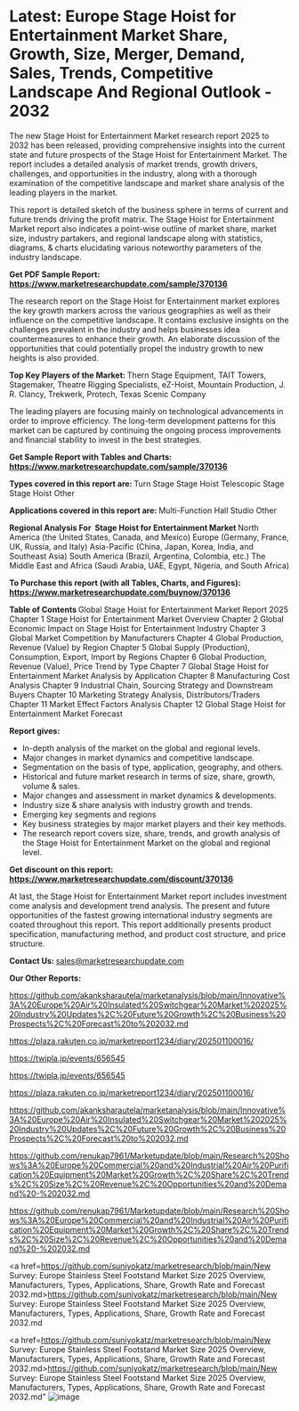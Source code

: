 # Latest: Europe Stage Hoist for Entertainment Market Share, Growth, Size, Merger, Demand, Sales, Trends, Competitive Landscape And Regional Outlook - 2032

The new Stage Hoist for Entertainment Market research report 2025 to 2032 has been released, providing comprehensive insights into the current state and future prospects of the Stage Hoist for Entertainment Market. The report includes a detailed analysis of market trends, growth drivers, challenges, and opportunities in the industry, along with a thorough examination of the competitive landscape and market share analysis of the leading players in the market.

This report is detailed sketch of the business sphere in terms of current and future trends driving the profit matrix. The Stage Hoist for Entertainment Market report also indicates a point-wise outline of market share, market size, industry partakers, and regional landscape along with statistics, diagrams, &amp; charts elucidating various noteworthy parameters of the industry landscape.

<strong><b>Get PDF Sample Report: <a href=https://www.marketresearchupdate.com/sample/370136>https://www.marketresearchupdate.com/sample/370136</a></b></strong>

The research report on the Stage Hoist for Entertainment market explores the key growth markers across the various geographies as well as their influence on the competitive landscape. It contains exclusive insights on the challenges prevalent in the industry and helps businesses idea countermeasures to enhance their growth. An elaborate discussion of the opportunities that could potentially propel the industry growth to new heights is also provided.

<strong><b>Top Key Players of the Market:
</b></strong>Thern Stage Equipment, TAIT Towers, Stagemaker, Theatre Rigging Specialists, eZ-Hoist, Mountain Production, J. R. Clancy, Trekwerk, Protech, Texas Scenic Company<strong><b>
</b></strong>

The leading players are focusing mainly on technological advancements in order to improve efficiency. The long-term development patterns for this market can be captured by continuing the ongoing process improvements and financial stability to invest in the best strategies.

<strong><b>Get Sample Report with Tables and Charts: <a href=https://www.marketresearchupdate.com/sample/370136>https://www.marketresearchupdate.com/sample/370136</a></b></strong>

<strong><b>Types covered in this report are:
</b></strong>Turn Stage Stage Hoist
Telescopic Stage Stage Hoist
Other<strong><b>
</b></strong>

<strong><b>Applications covered in this report are:
</b></strong>Multi-Function Hall
Studio
Other<strong><b>
</b></strong>

<strong><b>Regional Analysis For  Stage Hoist for Entertainment Market</b></strong><strong><b>
</b></strong>North America (the United States, Canada, and Mexico)
Europe (Germany, France, UK, Russia, and Italy)
Asia-Pacific (China, Japan, Korea, India, and Southeast Asia)
South America (Brazil, Argentina, Colombia, etc.)
The Middle East and Africa (Saudi Arabia, UAE, Egypt, Nigeria, and South Africa)

<strong><b>To Purchase this report (with all Tables, Charts, and Figures): <a href=https://www.marketresearchupdate.com/buynow/370136>https://www.marketresearchupdate.com/buynow/370136</a></b></strong>

<strong><b>Table of Contents</b></strong><strong><b>
</b></strong>Global Stage Hoist for Entertainment Market Report 2025
Chapter 1 Stage Hoist for Entertainment Market Overview
Chapter 2 Global Economic Impact on Stage Hoist for Entertainment Industry
Chapter 3 Global Market Competition by Manufacturers
Chapter 4 Global Production, Revenue (Value) by Region
Chapter 5 Global Supply (Production), Consumption, Export, Import by Regions
Chapter 6 Global Production, Revenue (Value), Price Trend by Type
Chapter 7 Global Stage Hoist for Entertainment Market Analysis by Application
Chapter 8 Manufacturing Cost Analysis
Chapter 9 Industrial Chain, Sourcing Strategy and Downstream Buyers
Chapter 10 Marketing Strategy Analysis, Distributors/Traders
Chapter 11 Market Effect Factors Analysis
Chapter 12 Global Stage Hoist for Entertainment Market Forecast

<strong><b>Report gives:</b></strong>

- In-depth analysis of the market on the global and regional levels.
- Major changes in market dynamics and competitive landscape.
- Segmentation on the basis of type, application, geography, and others.
- Historical and future market research in terms of size, share, growth, volume &amp; sales.
- Major changes and assessment in market dynamics &amp; developments.
- Industry size &amp; share analysis with industry growth and trends.
- Emerging key segments and regions
- Key business strategies by major market players and their key methods.
- The research report covers size, share, trends, and growth analysis of the Stage Hoist for Entertainment Market on the global and regional level.

<strong><b>Get discount on this report: <a href=https://www.marketresearchupdate.com/discount/370136>https://www.marketresearchupdate.com/discount/370136</a></b></strong>

At last, the Stage Hoist for Entertainment Market report includes investment come analysis and development trend analysis. The present and future opportunities of the fastest growing international industry segments are coated throughout this report. This report additionally presents product specification, manufacturing method, and product cost structure, and price structure.

<strong><b>Contact Us:
</b></strong>sales@marketresearchupdate.com

<strong>Our Other Reports:</strong>

<a href=https://github.com/akanksharautela/marketanalysis/blob/main/Innovative%3A%20Europe%20Air%20Insulated%20Switchgear%20Market%202025%20Industry%20Updates%2C%20Future%20Growth%2C%20Business%20Prospects%2C%20Forecast%20to%202032.md>https://github.com/akanksharautela/marketanalysis/blob/main/Innovative%3A%20Europe%20Air%20Insulated%20Switchgear%20Market%202025%20Industry%20Updates%2C%20Future%20Growth%2C%20Business%20Prospects%2C%20Forecast%20to%202032.md</a>

<a href=https://plaza.rakuten.co.jp/marketreport1234/diary/202501100016/>https://plaza.rakuten.co.jp/marketreport1234/diary/202501100016/</a>

<a href=https://twipla.jp/events/656545>https://twipla.jp/events/656545</a>

<a href=https://twipla.jp/events/656545>https://twipla.jp/events/656545</a>

<a href=https://plaza.rakuten.co.jp/marketreport1234/diary/202501100016/>https://plaza.rakuten.co.jp/marketreport1234/diary/202501100016/</a>

<a href=https://github.com/akanksharautela/marketanalysis/blob/main/Innovative%3A%20Europe%20Air%20Insulated%20Switchgear%20Market%202025%20Industry%20Updates%2C%20Future%20Growth%2C%20Business%20Prospects%2C%20Forecast%20to%202032.md>https://github.com/akanksharautela/marketanalysis/blob/main/Innovative%3A%20Europe%20Air%20Insulated%20Switchgear%20Market%202025%20Industry%20Updates%2C%20Future%20Growth%2C%20Business%20Prospects%2C%20Forecast%20to%202032.md</a>

<a href=https://github.com/renukap7961/Marketupdate/blob/main/Research%20Shows%3A%20Europe%20Commercial%20and%20Industrial%20Air%20Purification%20Equipment%20Market%20Growth%2C%20Share%2C%20Trends%2C%20Size%2C%20Revenue%2C%20Opportunities%20and%20Demand%20-%202032.md>https://github.com/renukap7961/Marketupdate/blob/main/Research%20Shows%3A%20Europe%20Commercial%20and%20Industrial%20Air%20Purification%20Equipment%20Market%20Growth%2C%20Share%2C%20Trends%2C%20Size%2C%20Revenue%2C%20Opportunities%20and%20Demand%20-%202032.md</a>

<a href=https://github.com/renukap7961/Marketupdate/blob/main/Research%20Shows%3A%20Europe%20Commercial%20and%20Industrial%20Air%20Purification%20Equipment%20Market%20Growth%2C%20Share%2C%20Trends%2C%20Size%2C%20Revenue%2C%20Opportunities%20and%20Demand%20-%202032.md>https://github.com/renukap7961/Marketupdate/blob/main/Research%20Shows%3A%20Europe%20Commercial%20and%20Industrial%20Air%20Purification%20Equipment%20Market%20Growth%2C%20Share%2C%20Trends%2C%20Size%2C%20Revenue%2C%20Opportunities%20and%20Demand%20-%202032.md</a>

<a href=https://github.com/suniyokatz/marketresearch/blob/main/New Survey: Europe Stainless Steel Footstand Market Size 2025 Overview, Manufacturers, Types, Applications, Share, Growth Rate and Forecast 2032.md>https://github.com/suniyokatz/marketresearch/blob/main/New Survey: Europe Stainless Steel Footstand Market Size 2025 Overview, Manufacturers, Types, Applications, Share, Growth Rate and Forecast 2032.md</a>

<a href=https://github.com/suniyokatz/marketresearch/blob/main/New Survey: Europe Stainless Steel Footstand Market Size 2025 Overview, Manufacturers, Types, Applications, Share, Growth Rate and Forecast 2032.md>https://github.com/suniyokatz/marketresearch/blob/main/New Survey: Europe Stainless Steel Footstand Market Size 2025 Overview, Manufacturers, Types, Applications, Share, Growth Rate and Forecast 2032.md</a>"
![image](https://github.com/user-attachments/assets/460e665f-ceaa-4e8b-9640-0551f8c06907)

